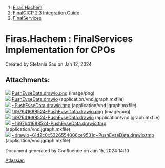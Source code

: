   1. [Firas.Hachem](index.html)
  2. [FinalOICP 2.3 Integration Guide](FinalOICP-2.3-Integration-Guide_3626500097.html)
  3. [FinalServices](FinalServices_3626500498.html)

#  Firas.Hachem : FinalServices Implementation for CPOs

Created by  Stefania Sau on Jan 12, 2024

## Attachments:

![](images/icons/bullet_blue.gif)
[PushEvseData.drawio.png](attachments/3626500540/3626500548.png) (image/png)  
![](images/icons/bullet_blue.gif)
[PushEvseData.drawio](attachments/3626500540/3626500551.drawio)
(application/vnd.jgraph.mxfile)  
![](images/icons/bullet_blue.gif)
[~PushEvseData.drawio.tmp](attachments/3626500540/3626500554.tmp)
(application/vnd.jgraph.mxfile)  
![](images/icons/bullet_blue.gif)
[1697641688524-PushEvseData.drawio.png](attachments/3626500540/3626500557.png)
(image/png)  
![](images/icons/bullet_blue.gif)
[1697641688524-PushEvseData.drawio](attachments/3626500540/3626500560.drawio)
(application/vnd.jgraph.mxfile)  
![](images/icons/bullet_blue.gif)
[~1697641688524-PushEvseData.drawio.tmp](attachments/3626500540/3626500563.tmp)
(application/vnd.jgraph.mxfile)  
![](images/icons/bullet_blue.gif)
[~drawio~61d2c0c5326554006ce9531c~PushEvseData.drawio.tmp](attachments/3626500540/3626500566.tmp)
(application/vnd.jgraph.mxfile)  

Document generated by Confluence on Jan 15, 2024 14:10

[Atlassian](http://www.atlassian.com/)

